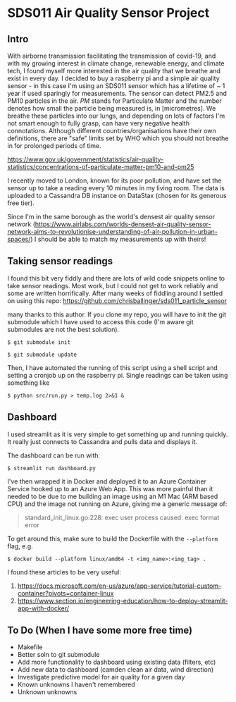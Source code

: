 # SDS011 Air Quality Sensor Project

## Intro
With airborne transmission facilitating the transmission of covid-19, and with my growing interest in climate change, renewable energy, and climate tech, I found myself more interested in the air quality that we breathe and exist in every day. I decided to buy a raspberry pi and a simple air quality sensor - in this case I'm using an SDS011 sensor which has a lifetime of ~ 1 year if used sparingly for measurements. The sensor can detect PM2.5 and PM10 particles in the air. *PM* stands for Particulate Matter and the number denotes how small the particle being measured is, in [micrometres]. We breathe these particles into our lungs, and depending on lots of factors I'm not smart enough to fully grasp, can have very negative health connotations. Although different countries/organisations have their own definitions, there are "safe" limits set by WHO which you should not breathe in for prolonged periods of time.

https://www.gov.uk/government/statistics/air-quality-statistics/concentrations-of-particulate-matter-pm10-and-pm25

I recently moved to London, known for its poor pollution, and have set the sensor up to take a reading every 10 minutes in my living room. The data is uploaded to a Cassandra DB instance on DataStax (chosen for its generous free tier). 

Since I'm in the same borough as the world's densest air quality sensor network (https://www.airlabs.com/worlds-densest-air-quality-sensor-network-aims-to-revolutionise-understanding-of-air-pollution-in-urban-spaces/) I should be able to match my measurements up with theirs!

## Taking sensor readings
I found this bit very fiddly and there are lots of wild code snippets online to take sensor readings. Most work, but I could not get to work reliably and some are written horrifically. After many weeks of fiddling around I settled on using this repo:
https://github.com/chrisballinger/sds011_particle_sensor

many thanks to this author. If you clone my repo, you will have to init the git submodule which I have used to access this code (I'm aware git submodules are not the best solution).

`$ git submodule init`

`$ git submodule update`

Then, I have automated the running of this script using a shell script and setting a cronjob up on the raspberry pi. Single readings can be taken using something like 

`$ python src/run.py > temp.log 2>&1 &`

## Dashboard
I used streamlit as it is very simple to get something up and running quickly. It really just connects to Cassandra and pulls data and displays it.

The dashboard can be run with:

`$ streamlit run dashboard.py`

 I've then wrapped it in Docker and deployed it to an Azure Container Service hooked up to an Azure Web App. This was more painful than it needed to be due to me building an image using an M1 Mac (ARM based CPU) and the image not running on Azure, giving me a generic message of:
> standard_init_linux.go:228: exec user process caused: exec format error

To get around this, make sure to build the Dockerfile with the `--platform` flag, e.g.

`$ docker build --platform linux/amd64 -t <img_name>:<img_tag> .     `


I found these articles to be very useful:
1. https://docs.microsoft.com/en-us/azure/app-service/tutorial-custom-container?pivots=container-linux
2. https://www.section.io/engineering-education/how-to-deploy-streamlit-app-with-docker/


## To Do (When I have some more free time)
* Makefile
* Better soln to git submodule
* Add more functionality to dashboard using existing data (filters, etc)
* Add new data to dashboard (camden clean air data, wind direction)
* Investigate predictive model for air quality for a given day
* Known unknowns I haven't remembered
* Unknown unknowns
